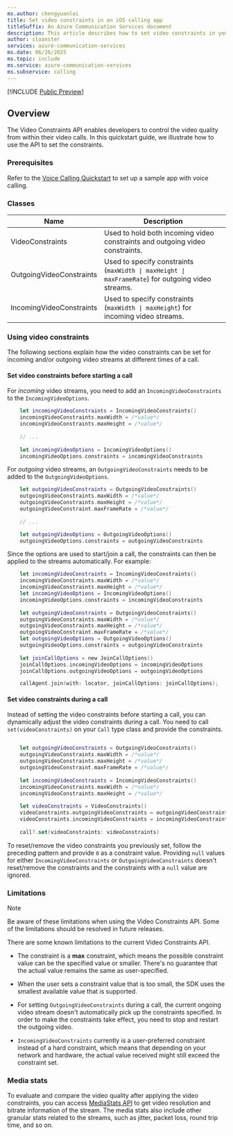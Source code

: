 ```yaml
---
ms.author: chengyuanlai
title: Set video constraints in an iOS calling app
titleSuffix: An Azure Communication Services document
description: This article describes how to set video constraints in your existing iOS calling app using Azure Communication Services.
author: sloanster
services: azure-communication-services
ms.date: 06/26/2025
ms.topic: include
ms.service: azure-communication-services
ms.subservice: calling
---
```


[!INCLUDE [Public Preview](../../../../includes/public-preview-include-document.md)]

## Overview

The Video Constraints API enables developers to control the video quality from within their video calls. In this quickstart guide, we illustrate how to use the API to set the constraints.

### Prerequisites

Refer to the [Voice Calling Quickstart](../../getting-started-with-calling.md?pivots=platform-ios) to set up a sample app with voice calling.

### Classes

| Name | Description |
| --- | --- | 
| VideoConstraints | Used to hold both incoming video constraints and outgoing video constraints. |
| OutgoingVideoConstraints | Used to specify constraints (`maxWidth \| maxHeight \| maxFrameRate`) for outgoing video streams. | 
| IncomingVideoConstraints | Used to specify constraints (`maxWidth \| maxHeight`) for incoming video streams. |

### Using video constraints

The following sections explain how the video constraints can be set for incoming and/or outgoing video streams at different times of a call.

#### Set video constraints before starting a call

For *incoming* video streams, you need to add an `IncomingVideoConstraints` to the `IncomingVideoOptions`.

```swift
    let incomingVideoConstraints = IncomingVideoConstraints()
    incomingVideoConstraints.maxWidth = /*value*/ 
    incomingVideoConstraints.maxHeight = /*value*/ 
    
    // ...
    
    let incomingVideoOptions = IncomingVideoOptions()
    incomingVideoOptions.constraints = incomingVideoConstraints
```

For *outgoing* video streams, an `OutgoingVideoConstraints` needs to be added to the `OutgoingVideoOptions`.
```swift
    let outgoingVideoConstraints = OutgoingVideoConstraints()
    outgoingVideoConstraints.maxWidth = /*value*/ 
    outgoingVideoConstraints.maxHeight = /*value*/
    outgoingVideoConstraint.maxFrameRate = /*value*/ 
    
    // ...

    let outgoingVideoOptions = OutgoingVideoOptions()
    outgoingVideoOptions.constraints = outgoingVideoConstraints
```

Since the options are used to start/join a call, the constraints can then be applied to the streams automatically. For example:

```swift     
    let incomingVideoConstraints = IncomingVideoConstraints()
    incomingVideoConstraints.maxWidth = /*value*/ 
    incomingVideoConstraints.maxHeight = /*value*/ 
    let incomingVideoOptions = IncomingVideoOptions()
    incomingVideoOptions.constraints = incomingVideoConstraints
    
    let outgoingVideoConstraints = OutgoingVideoConstraints()
    outgoingVideoConstraints.maxWidth = /*value*/ 
    outgoingVideoConstraints.maxHeight = /*value*/
    outgoingVideoConstraint.maxFrameRate = /*value*/ 
    let outgoingVideoOptions = OutgoingVideoOptions()
    outgoingVideoOptions.constraints = outgoingVideoConstraints
    
    let joinCallOptions = new JoinCallOptions()
    joinCallOptions.incomingVideoOptions = incomingVideoOptions
    joinCallOptions.outgoingVideoOptions = outgoingVideoOptions

    callAgent.join(with: locator, joinCallOptions: joinCallOptions);
```

#### Set video constraints during a call

Instead of setting the video constraints before starting a call, you can dynamically adjust the video constraints during a call. You need to call `set(videoConstraints)` on your `Call` type class and provide the constraints.

```swift

    let outgoingVideoConstraints = OutgoingVideoConstraints()
    outgoingVideoConstraints.maxWidth = /*value*/ 
    outgoingVideoConstraints.maxHeight = /*value*/
    outgoingVideoConstraint.maxFrameRate = /*value*/ 
    
    let incomingVideoConstraints = IncomingVideoConstraints()
    incomingVideoConstraints.maxWidth = /*value*/ 
    incomingVideoConstraints.maxHeight = /*value*/ 
  
    let videoConstraints = VideoConstraints()
    videoConstraints.outgoingVideoConstraints = outgoingVideoConstraints
    videoConstraints.incomingVideoConstraints = incomingVideoConstraints
    
    call?.set(videoConstraints: videoConstraints)
```

To reset/remove the video constraints you previously set, follow the preceding pattern and provide `0` as a constraint value. Providing `null` values for either `IncomingVideoConstraints` or `OutgoingVideoConstraints` doesn't reset/remove the constraints and the constraints with a `null` value are ignored. 

### Limitations

> [!NOTE]
> Be aware of these limitations when using the Video Constraints API. Some of the limitations should be resolved in future releases.

There are some known limitations to the current Video Constraints API. 

* The constraint is a **max** constraint, which means the possible constraint value can be the specified value or smaller. There's no guarantee that the actual value remains the same as user-specified.

* When the user sets a constraint value that is too small, the SDK uses the smallest available value that is supported.

* For setting `OutgoingVideoConstraints` during a call, the current ongoing video stream doesn't automatically pick up the constraints specified. In order to make the constraints take effect, you need to stop and restart the outgoing video.

* `IncomingVideoConstraints` currently is a user-preferred constraint instead of a hard constraint, which means that depending on your network and hardware, the actual value received might still exceed the constraint set.

### Media stats

To evaluate and compare the video quality after applying the video constraints, you can access [MediaStats API](../../../../concepts/voice-video-calling/media-quality-sdk.md) to get video resolution and bitrate information of the stream. The media stats also include other granular stats related to the streams, such as jitter, packet loss, round trip time, and so on.